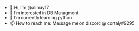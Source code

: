 - 👋 Hi, I’m @alimay17
- 👀 I’m interested in DB Managment
- 🌱 I’m currently learning python
- 📫 How to reach me: Message me on discord @ cortaly#9295

<!---
alimay17/alimay17 is a ✨ special ✨ repository because its `README.md` (this file) appears on your GitHub profile.
You can click the Preview link to take a look at your changes.
--->
